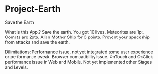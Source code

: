 Project-Earth
=============

Save the Earth

What is this App.?
Save the earth. You got 10 lives. Meteorites are 1pt. Comets are 2pts. Alien Mother Ship for 3 points. Prevent your spaceship from attacks and save the earth.

Dilimitations:
Performance issue, not yet integrated some user experience or performance tweak.
Browser compatibility issue.
OnTouch and OnClick performance issue in Web and Mobile.
Not yet implemented other Stages and Levels.
